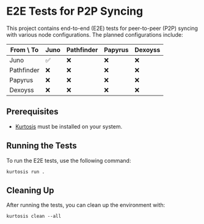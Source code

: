 # E2E Tests for P2P Syncing

This project contains end-to-end (E2E) tests for peer-to-peer (P2P) syncing with various node configurations. The planned configurations include:

| From \ To | Juno | Pathfinder | Papyrus | Dexoyss |
|-----------|------|------------|---------|---------|
| Juno      | ✅    | ❌         | ❌      | ❌      |
| Pathfinder| ❌    | ❌         | ❌      | ❌      |
| Papyrus   | ❌    | ❌         | ❌      | ❌      |
| Dexoyss   | ❌    | ❌         | ❌      | ❌      |


## Prerequisites

- [Kurtosis](https://docs.kurtosis.com/install) must be installed on your system.

## Running the Tests

To run the E2E tests, use the following command:

```
kurtosis run .
```

## Cleaning Up
After running the tests, you can clean up the environment with:
```
kurtosis clean --all
```

